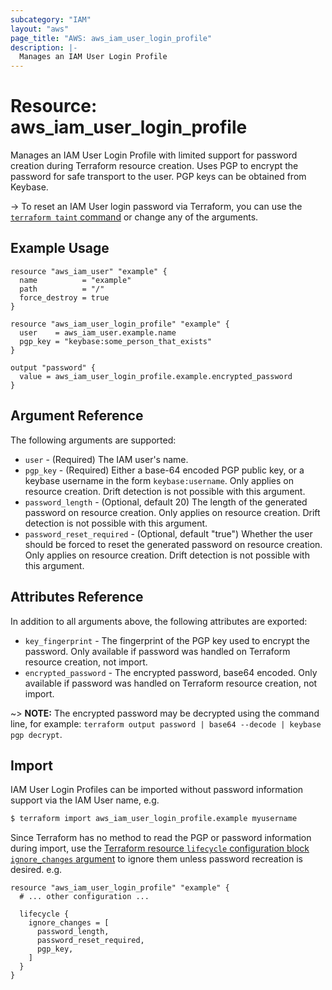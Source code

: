 ```yaml
---
subcategory: "IAM"
layout: "aws"
page_title: "AWS: aws_iam_user_login_profile"
description: |-
  Manages an IAM User Login Profile
---
```


# Resource: aws_iam_user_login_profile

Manages an IAM User Login Profile with limited support for password creation during Terraform resource creation. Uses PGP to encrypt the password for safe transport to the user. PGP keys can be obtained from Keybase.

-> To reset an IAM User login password via Terraform, you can use the [`terraform taint` command](https://www.terraform.io/docs/commands/taint.html) or change any of the arguments.

## Example Usage

```hcl
resource "aws_iam_user" "example" {
  name          = "example"
  path          = "/"
  force_destroy = true
}

resource "aws_iam_user_login_profile" "example" {
  user    = aws_iam_user.example.name
  pgp_key = "keybase:some_person_that_exists"
}

output "password" {
  value = aws_iam_user_login_profile.example.encrypted_password
}
```

## Argument Reference

The following arguments are supported:

* `user` - (Required) The IAM user's name.
* `pgp_key` - (Required) Either a base-64 encoded PGP public key, or a keybase username in the form `keybase:username`. Only applies on resource creation. Drift detection is not possible with this argument.
* `password_length` - (Optional, default 20) The length of the generated password on resource creation. Only applies on resource creation. Drift detection is not possible with this argument.
* `password_reset_required` - (Optional, default "true") Whether the user should be forced to reset the generated password on resource creation. Only applies on resource creation. Drift detection is not possible with this argument.

## Attributes Reference

In addition to all arguments above, the following attributes are exported:

* `key_fingerprint` - The fingerprint of the PGP key used to encrypt the password. Only available if password was handled on Terraform resource creation, not import.
* `encrypted_password` - The encrypted password, base64 encoded. Only available if password was handled on Terraform resource creation, not import.

~> **NOTE:** The encrypted password may be decrypted using the command line,
   for example: `terraform output password | base64 --decode | keybase pgp decrypt`.

## Import

IAM User Login Profiles can be imported without password information support via the IAM User name, e.g.

```sh
$ terraform import aws_iam_user_login_profile.example myusername
```

Since Terraform has no method to read the PGP or password information during import, use the [Terraform resource `lifecycle` configuration block `ignore_changes` argument](https://www.terraform.io/docs/configuration/meta-arguments/lifecycle.html#ignore_changes) to ignore them unless password recreation is desired. e.g.

```hcl
resource "aws_iam_user_login_profile" "example" {
  # ... other configuration ...

  lifecycle {
    ignore_changes = [
      password_length,
      password_reset_required,
      pgp_key,
    ]
  }
}
```
